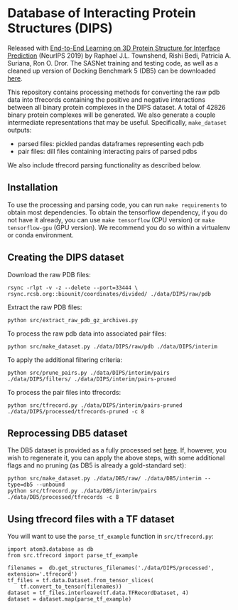 Database of Interacting Protein Structures (DIPS)
==============================

Released with [End-to-End Learning on 3D Protein Structure for Interface Prediction](https://arxiv.org/abs/1807.01297) (NeurIPS 2019) by Raphael J.L. Townshend, Rishi Bedi, Patricia A. Suriana, Ron O. Dror.  The SASNet training and testing code, as well as a cleaned up version of Docking Benchmark 5 (DB5) can be downloaded [here](https://dataverse.harvard.edu/dataset.xhtml?persistentId=doi:10.7910/DVN/H93ZKK).

This repository contains processing methods for converting the raw pdb data into tfrecords containing the positive and negative interactions between all binary protein complexes in the DIPS dataset.  A total of 42826 binary protein complexes will be generated.  We also generate a couple intermediate representations that may be useful.  Specifically, `make_dataset` outputs:

- parsed files: pickled pandas dataframes representing each pdb
- pair files: dill files containing interacting pairs of parsed pdbs

We also include tfrecord parsing functionality as described below.

## Installation

To use the processing and parsing code, you can run `make requirements` to obtain most dependencies.  To obtain the tensorflow dependency, if you do not have it already, you can use `make tensorflow` (CPU version) or `make tensorflow-gpu` (GPU version).  We recommend you do so within a virtualenv or conda environment.  

## Creating the DIPS dataset

Download the raw PDB files:

```
rsync -rlpt -v -z --delete --port=33444 \
rsync.rcsb.org::biounit/coordinates/divided/ ./data/DIPS/raw/pdb
```

Extract the raw PDB files:

```
python src/extract_raw_pdb_gz_archives.py
```

To process the raw pdb data into associated pair files:
```
python src/make_dataset.py ./data/DIPS/raw/pdb ./data/DIPS/interim
```

To apply the additional filtering criteria:
```
python src/prune_pairs.py ./data/DIPS/interim/pairs ./data/DIPS/filters/ ./data/DIPS/interim/pairs-pruned
```

To process the pair files into tfrecords:
```
python src/tfrecord.py ./data/DIPS/interim/pairs-pruned ./data/DIPS/processed/tfrecords-pruned -c 8
```

## Reprocessing DB5 dataset

The DB5 dataset is provided as a fully processed set [here](https://dataverse.harvard.edu/dataset.xhtml?persistentId=doi:10.7910/DVN/H93ZKK).  If, however, you wish to regenerate it, you can apply the above steps, with some additional flags and no pruning (as DB5 is already a gold-standard set):

```
python src/make_dataset.py ./data/DB5/raw/ ./data/DB5/interim --type=db5 --unbound
python src/tfrecord.py ./data/DB5/interim/pairs ./data/DB5/processed/tfrecords -c 8
```

## Using tfrecord files with a TF dataset

You will want to use the `parse_tf_example` function in `src/tfrecord.py`:

```
import atom3.database as db
from src.tfrecord import parse_tf_example

filenames =  db.get_structures_filenames('./data/DIPS/processed', extension='.tfrecord')
tf_files = tf.data.Dataset.from_tensor_slices(
    tf.convert_to_tensor(filenames))
dataset = tf_files.interleave(tf.data.TFRecordDataset, 4)
dataset = dataset.map(parse_tf_example)
```
